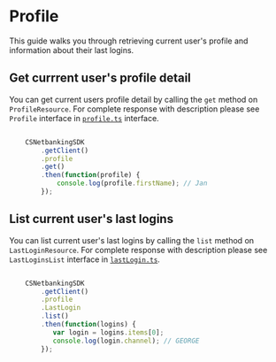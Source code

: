 # Profile

This guide walks you through retrieving current user's profile and information about their last logins.

## Get currrent user's profile detail

You can get current users profile detail by calling the `get` method on `ProfileResource`. For complete response with description please see `Profile` interface in [`profile.ts`](../lib/profile/profile.ts) interface.

```javascript

    CSNetbankingSDK
        .getClient()
        .profile
        .get()
        .then(function(profile) {
            console.log(profile.firstName); // Jan
        });

```

## List current user's last logins

You can list current user's last logins by calling the `list` method on `LastLoginResource`. For complete response with description please see `LastLoginsList` interface in [`lastLogin.ts`](../lib/profile/lastLogin.ts).

```javascript

    CSNetbankingSDK
        .getClient()
        .profile
        .LastLogin
        .list()
        .then(function(logins) {
           var login = logins.items[0];
           console.log(login.channel); // GEORGE 
        });

```